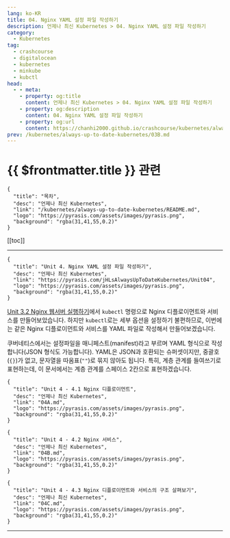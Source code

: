 ```yaml
---
lang: ko-KR
title: 04. Nginx YAML 설정 파일 작성하기
description: 언제나 최신 Kubernetes > 04. Nginx YAML 설정 파일 작성하기
category:
  - Kubernetes
tag:
  - crashcourse
  - digitalocean
  - kubernetes
  - minkube
  - kubctl
head:
  - - meta:
    - property: og:title
      content: 언제나 최신 Kubernetes > 04. Nginx YAML 설정 파일 작성하기
    - property: og:description
      content: 04. Nginx YAML 설정 파일 작성하기
    - property: og:url
      content: https://chanhi2000.github.io/crashcourse/kubernetes/always-up-to-date-kubernetes/04.html
prev: /kubernetes/always-up-to-date-kubernetes/03B.md
---
```


# {{ $frontmatter.title }} 관련

```component VPCard
{
  "title": "목차",
  "desc": "언제나 최신 Kubernetes",
  "link": "/kubernetes/always-up-to-date-kubernetes/README.md",
  "logo": "https://pyrasis.com/assets/images/pyrasis.png",
  "background": "rgba(31,41,55,0.2)"
}
```

[[toc]]

---

```component VPCard
{
  "title": "Unit 4. Nginx YAML 설정 파일 작성하기",
  "desc": "언제나 최신 Kubernetes",
  "link": "https://pyrasis.com/jHLsAlwaysUpToDateKubernetes/Unit04",
  "logo": "https://pyrasis.com/assets/images/pyrasis.png",
  "background": "rgba(31,41,55,0.2)"
}
```

[Unit 3.2 Nginx 웹서버 실행하기](https://pyrasis.com/jHLsAlwaysUpToDateKubernetes/Unit03/02)에서 `kubectl` 명령으로 Nginx 디플로이먼트와 서비스를 만들어보았습니다. 하지만 `kubectl`로는 세부 옵션을 설정하기 불편하므로, 이번에는 같은 Nginx 디플로이먼트와 서비스를 <FontIcon icon="iconfont icon-yaml"/>YAML 파일로 작성해서 만들어보겠습니다.

쿠버네티스에서는 설정파일을 매니페스트(manifest)라고 부르며 <FontIcon icon="iconfont icon-yaml"/>YAML 형식으로 작성합니다(<FontIcon icon="iconfont icon-json"/>JSON 형식도 가능합니다). <FontIcon icon="iconfont icon-yaml"/>YAML은 <FontIcon icon="iconfont icon-json"/>JSON과 호환되는 슈퍼셋이지만, 중괄호(`{}`)가 없고, 문자열을 따옴표(`""`)로 묶지 않아도 됩니다. 특히, 계층 관계를 들여쓰기로 표현하는데, 이 문서에서는 계층 관계를 스페이스 2칸으로 표현하겠습니다.

```component VPCard
{
  "title": "Unit 4 - 4.1 Nginx 디플로이먼트",
  "desc": "언제나 최신 Kubernetes",
  "link": "04A.md",
  "logo": "https://pyrasis.com/assets/images/pyrasis.png",
  "background": "rgba(31,41,55,0.2)"
}
```

```component VPCard
{
  "title": "Unit 4 - 4.2 Nginx 서비스",
  "desc": "언제나 최신 Kubernetes",
  "link": "04B.md",
  "logo": "https://pyrasis.com/assets/images/pyrasis.png",
  "background": "rgba(31,41,55,0.2)"
}
```

```component VPCard
{
  "title": "Unit 4 - 4.3 Nginx 디플로이먼트와 서비스의 구조 살펴보기",
  "desc": "언제나 최신 Kubernetes",
  "link": "04C.md",
  "logo": "https://pyrasis.com/assets/images/pyrasis.png",
  "background": "rgba(31,41,55,0.2)"
}
```

---

<TagLinks />